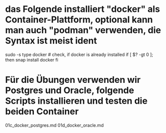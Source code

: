 # das Folgende installiert "docker" als Container-Plattform, optional kann man auch "podman" verwenden, die Syntax ist meist ident
sudo -s
type docker # check, if docker is already installed
if [ $? -gt 0 ]; then
   snap install docker
fi

# Für die Übungen verwenden wir Postgres und Oracle, folgende Scripts installieren und testen die beiden Container
01c_docker_postgres.md
01d_docker_oracle.md
